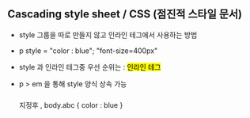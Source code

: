 ## Cascading style sheet / CSS (점진적 스타일 문서)
  - style 그룹을 따로 만들지 않고 인라인 테그에서 사용하는 방법
  - p style = "color : blue"; "font-size=400px"
  - style 과 인라인 테그중 우선 순위는 : <mark>인라인 테그</mark>
  
  - p > em 을 통해 style 양식 상속 가능

    ###
    <body class="abc"> 지정후 , body.abc { color : blue }
